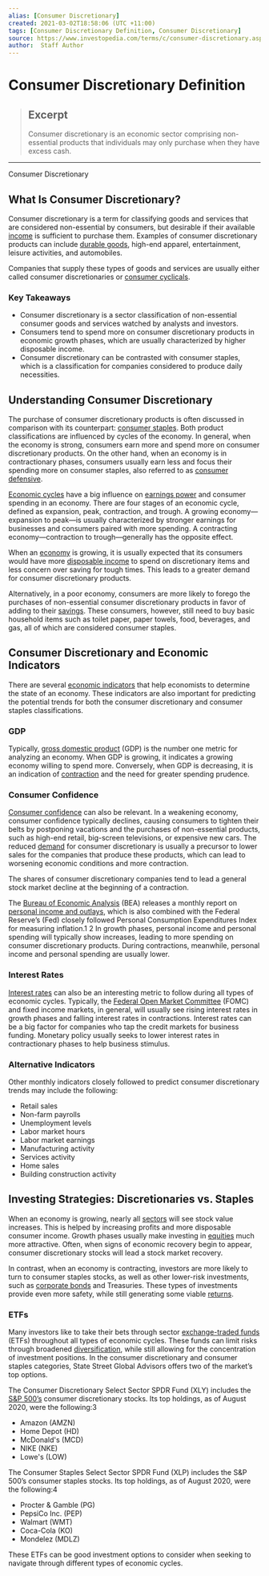 ```yaml
---
alias: [Consumer Discretionary]
created: 2021-03-02T18:58:06 (UTC +11:00)
tags: [Consumer Discretionary Definition, Consumer Discretionary]
source: https://www.investopedia.com/terms/c/consumer-discretionary.asp
author:  Staff Author
---
```


# Consumer Discretionary Definition

> ## Excerpt
> Consumer discretionary is an economic sector comprising non-essential products that individuals may only purchase when they have excess cash.

---

Consumer Discretionary
## What Is Consumer Discretionary?

Consumer discretionary is a term for classifying goods and services that are considered non-essential by consumers, but desirable if their available [income](https://www.investopedia.com/terms/i/income.asp) is sufficient to purchase them. Examples of consumer discretionary products can include [durable goods](https://www.investopedia.com/terms/d/durables.asp), high-end apparel, entertainment, leisure activities, and automobiles.               

Companies that supply these types of goods and services are usually either called consumer discretionaries or [consumer cyclicals](https://www.investopedia.com/terms/c/consumer_cyclicals.asp).

### Key Takeaways

-   Consumer discretionary is a sector classification of non-essential consumer goods and services watched by analysts and investors.
-   Consumers tend to spend more on consumer discretionary products in economic growth phases, which are usually characterized by higher disposable income.
-   Consumer discretionary can be contrasted with consumer staples, which is a classification for companies considered to produce daily necessities.

## Understanding Consumer Discretionary

The purchase of consumer discretionary products is often discussed in comparison with its counterpart: [consumer staples](https://www.investopedia.com/terms/c/consumerstaples.asp). Both product classifications are influenced by cycles of the economy. In general, when the economy is strong, consumers earn more and spend more on consumer discretionary products. On the other hand, when an economy is in contractionary phases, consumers usually earn less and focus their spending more on consumer staples, also referred to as [consumer defensive](https://www.investopedia.com/terms/d/defensivecompany.asp).

[Economic cycles](https://www.investopedia.com/terms/e/economic-cycle.asp) have a big influence on [earnings power](https://www.investopedia.com/terms/e/earnings-power.asp) and consumer spending in an economy. There are four stages of an economic cycle, defined as expansion, peak, contraction, and trough. A growing economy—expansion to peak—is usually characterized by stronger earnings for businesses and consumers paired with more spending. A contracting economy—contraction to trough—generally has the opposite effect.

When an [economy](https://www.investopedia.com/terms/e/economy.asp) is growing, it is usually expected that its consumers would have more [disposable income](https://www.investopedia.com/terms/d/disposableincome.asp) to spend on discretionary items and less concern over saving for tough times. This leads to a greater demand for consumer discretionary products.

Alternatively, in a poor economy, consumers are more likely to forego the purchases of non-essential consumer discretionary products in favor of adding to their [savings](https://www.investopedia.com/terms/s/savings.asp). These consumers, however, still need to buy basic household items such as toilet paper, paper towels, food, beverages, and gas, all of which are considered consumer staples. 

## Consumer Discretionary and Economic Indicators

There are several [economic indicators](https://www.investopedia.com/terms/e/economic_indicator.asp) that help economists to determine the state of an economy. These indicators are also important for predicting the potential trends for both the consumer discretionary and consumer staples classifications.

### GDP

Typically, [gross domestic product](https://www.investopedia.com/terms/g/gdp.asp) (GDP) is the number one metric for analyzing an economy. When GDP is growing, it indicates a growing economy willing to spend more. Conversely, when GDP is decreasing, it is an indication of [contraction](https://www.investopedia.com/terms/c/contraction.asp) and the need for greater spending prudence.

### Consumer Confidence

[Consumer confidence](https://www.investopedia.com/articles/fundamental/103002.asp) can also be relevant. In a weakening economy, consumer confidence typically declines, causing consumers to tighten their belts by postponing vacations and the purchases of non-essential products, such as high-end retail, big-screen televisions, or expensive new cars. The reduced [demand](https://www.investopedia.com/terms/d/demand.asp) for consumer discretionary is usually a precursor to lower sales for the companies that produce these products, which can lead to worsening economic conditions and more contraction.

The shares of consumer discretionary companies tend to lead a general stock market decline at the beginning of a contraction.

The [Bureau of Economic Analysis](https://www.investopedia.com/terms/b/bea.asp) (BEA) releases a monthly report on [personal income and outlays](https://www.investopedia.com/terms/p/personal-income-outlays.asp), which is also combined with the Federal Reserve’s (Fed) closely followed Personal Consumption Expenditures Index for measuring inflation.1 2 In growth phases, personal income and personal spending will typically show increases, leading to more spending on consumer discretionary products. During contractions, meanwhile, personal income and personal spending are usually lower.

### Interest Rates

[Interest rates](https://www.investopedia.com/terms/i/interestrate.asp) can also be an interesting metric to follow during all types of economic cycles. Typically, the [Federal Open Market Committee](https://www.investopedia.com/terms/f/fomc.asp) (FOMC) and fixed income markets, in general, will usually see rising interest rates in growth phases and falling interest rates in contractions. Interest rates can be a big factor for companies who tap the credit markets for business funding. Monetary policy usually seeks to lower interest rates in contractionary phases to help business stimulus.

### Alternative Indicators

Other monthly indicators closely followed to predict consumer discretionary trends may include the following:

-   Retail sales
-   Non-farm payrolls
-   Unemployment levels
-   Labor market hours
-   Labor market earnings
-   Manufacturing activity
-   Services activity
-   Home sales
-   Building construction activity

## Investing Strategies: Discretionaries vs. Staples

When an economy is growing, nearly all [sectors](https://www.investopedia.com/terms/s/sector.asp) will see stock value increases. This is helped by increasing profits and more disposable consumer income. Growth phases usually make investing in [equities](https://www.investopedia.com/terms/e/equitymarket.asp) much more attractive. Often, when signs of economic recovery begin to appear, consumer discretionary stocks will lead a stock market recovery.

In contrast, when an economy is contracting, investors are more likely to turn to consumer staples stocks, as well as other lower-risk investments, such as [corporate bonds](https://www.investopedia.com/terms/c/corporatebond.asp) and Treasuries. These types of investments provide even more safety, while still generating some viable [returns](https://www.investopedia.com/terms/r/return.asp).

### ETFs

Many investors like to take their bets through sector [exchange-traded funds](https://www.investopedia.com/terms/e/etf.asp) (ETFs) throughout all types of economic cycles. These funds can limit risks through broadened [diversification](https://www.investopedia.com/terms/d/diversification.asp), while still allowing for the concentration of investment positions. In the consumer discretionary and consumer staples categories, State Street Global Advisors offers two of the market’s top options.

The Consumer Discretionary Select Sector SPDR Fund (XLY) includes the [S&P 500’s](https://www.investopedia.com/terms/s/sp500.asp) consumer discretionary stocks. Its top holdings, as of August 2020, were the following:3

-   Amazon (AMZN)
-   Home Depot (HD)
-   McDonald's (MCD)
-   NIKE (NKE)
-   Lowe's (LOW)

The Consumer Staples Select Sector SPDR Fund (XLP) includes the S&P 500’s consumer staples stocks. Its top holdings, as of August 2020, were the following:4

-   Procter & Gamble (PG)
-   PepsiCo Inc. (PEP)
-   Walmart (WMT)
-   Coca-Cola (KO)
-   Mondelez (MDLZ)

These ETFs can be good investment options to consider when seeking to navigate through different types of economic cycles.
